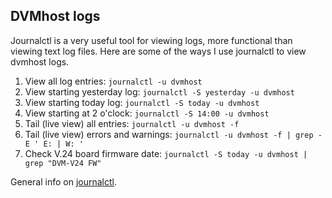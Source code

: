 ## DVMhost logs

Journalctl is a very useful tool for viewing logs, more functional than viewing text log files. Here are some of the ways I use journalctl to view dvmhost logs. 
1. View all log entries: `journalctl -u dvmhost`
3. View starting yesterday log: `journalctl -S yesterday -u dvmhost`
4. View starting today log: `journalctl -S today -u dvmhost`
7. View starting at 2 o'clock: `journalctl -S 14:00 -u dvmhost`
2. Tail (live view) all entries: `journalctl -u dvmhost -f`
5. Tail (live view) errors and warnings: `journalctl -u dvmhost -f | grep -E ' E: | W: '`
6. Check V.24 board firmware date: `journalctl -S today -u dvmhost | grep "DVM-V24 FW"`

General info on [journalctl](https://www.digitalocean.com/community/tutorials/how-to-use-journalctl-to-view-and-manipulate-systemd-logs).
